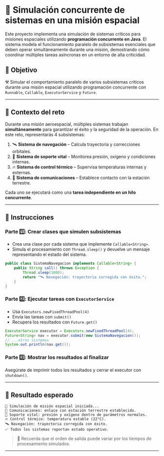# 🚀 Simulación concurrente de sistemas en una misión espacial

Este proyecto implementa una simulación de sistemas críticos para misiones espaciales utilizando **programación concurrente en Java**. El sistema modela el funcionamiento paralelo de subsistemas esenciales que deben operar simultáneamente durante una misión, demostrando cómo coordinar múltiples tareas asíncronas en un entorno de alta criticidad.

## 🎯 Objetivo

⚒️ Simular el comportamiento paralelo de varios subsistemas críticos durante una misión espacial utilizando programación concurrente con `Runnable`, `Callable`, `ExecutorService` y `Future`.

---

## 🧠 Contexto del reto

Durante una misión aeroespacial, múltiples sistemas trabajan **simultáneamente** para garantizar el éxito y la seguridad de la operación. En este reto, representarás 4 subsistemas:

1. 🛰️ **Sistema de navegación** – Calcula trayectoria y correcciones orbitales.  
2. 🧪 **Sistema de soporte vital** – Monitorea presión, oxígeno y condiciones internas.  
3. 🔥 **Sistema de control térmico** – Supervisa temperaturas internas y externas.  
4. 📡 **Sistema de comunicaciones** – Establece contacto con la estación terrestre.  

Cada uno se ejecutará como una **tarea independiente en un hilo concurrente**.

---

## 📝 Instrucciones

### Parte 1️⃣: Crear clases que simulen subsistemas

- Crea una clase por cada sistema que implemente `Callable<String>`.
- Simula el procesamiento con `Thread.sleep()` y devuelve un mensaje representando el estado del sistema.

```java
public class SistemaNavegacion implements Callable<String> {
    public String call() throws Exception {
        Thread.sleep(1000);
        return "🛰️ Navegación: trayectoria corregida con éxito.";
    }
}
```

### Parte 2️⃣: Ejecutar tareas con `ExecutorService`

- Usa `Executors.newFixedThreadPool(4)`
- Envía las tareas con `submit()`
- Recupera los resultados con `Future.get()`

```java
ExecutorService executor = Executors.newFixedThreadPool(4);
Future<String> nav = executor.submit(new SistemaNavegacion());
// ...otros sistemas
System.out.println(nav.get());
```

### Parte 3️⃣: Mostrar los resultados al finalizar

Asegúrate de imprimir todos los resultados y cerrar el executor con `shutdown()`.

---

## 🧪 Resultado esperado

```
🚀 Simulación de misión espacial iniciada...
📡 Comunicaciones: enlace con estación terrestre establecido.
🧪 Soporte vital: presión y oxígeno dentro de parámetros normales.
🔥 Control térmico: temperatura estable (22°C).
🛰️ Navegación: trayectoria corregida con éxito.
✅ Todos los sistemas reportan estado operativo.
```

> 🧠 Recuerda que el orden de salida puede variar por los tiempos de procesamiento simulados.

---

